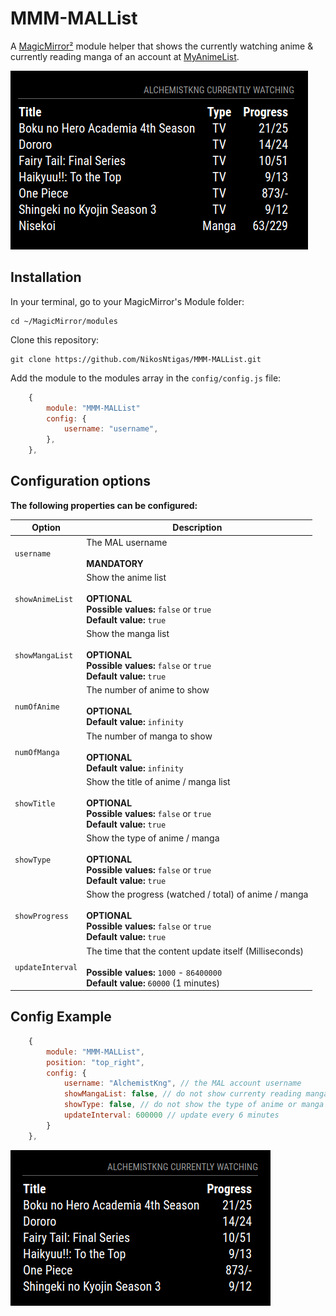 # MMM-MALList
A [MagicMirror²](https://magicmirror.builders/) module helper that shows the currently watching anime & currently reading manga of an account at [MyAnimeList](https://myanimelist.net/).

![Example](.github/AnimeMangaList.png)

## Installation
In your terminal, go to your MagicMirror's Module folder:
````
cd ~/MagicMirror/modules
````

Clone this repository:
````
git clone https://github.com/NikosNtigas/MMM-MALList.git
````

Add the module to the modules array in the `config/config.js` file:
````javascript
    {
        module: "MMM-MALList"
        config: {
            username: "username",
        },
    },
````

## Configuration options
**The following properties can be configured:**

| Option                        | Description
| ----------------------------  | -----------
| `username`                    | The MAL username <br><br> **MANDATORY** <br>
| `showAnimeList`               | Show the anime list <br><br> **OPTIONAL** <br> **Possible values:** `false` or `true` <br> **Default value:** `true`
| `showMangaList`               | Show the manga list <br><br> **OPTIONAL** <br> **Possible values:** `false` or `true` <br> **Default value:** `true`
| `numOfAnime`                  | The number of anime to show <br><br> **OPTIONAL** <br> **Default value:** `infinity`
| `numOfManga`                  | The number of manga to show <br><br> **OPTIONAL** <br> **Default value:** `infinity`
| `showTitle`                   | Show the title of anime / manga list <br><br> **OPTIONAL** <br> **Possible values:** `false` or `true` <br> **Default value:** `true`
| `showType`                    | Show the type of anime / manga <br><br> **OPTIONAL** <br> **Possible values:** `false` or `true` <br> **Default value:** `true`
| `showProgress`                | Show the progress (watched / total) of anime / manga <br><br> **OPTIONAL** <br> **Possible values:** `false` or `true` <br> **Default value:** `true`
| `updateInterval`              | The time that the content update itself (Milliseconds) <br><br> **Possible values:** `1000` - `86400000` <br> **Default value:** `60000` (1 minutes)

## Config Example
````javascript
    {
        module: "MMM-MALList",
        position: "top_right",
        config: {
            username: "AlchemistKng", // the MAL account username
            showMangaList: false, // do not show currenty reading manga list
            showType: false, // do not show the type of anime or manga
            updateInterval: 600000 // update every 6 minutes
        }
    },
````

![Example](.github/NewConfigAnimeList.png)
